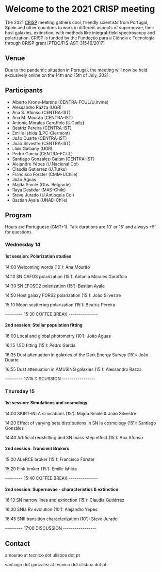 # Welcome to the 2021 CRISP meeting

The 2021 [CRISP](https://sn-crisp.github.io/CRISP/) meeting gathers cool, friendly scientists from Portugal, Spain and other countries to work in different aspects of supernovae, their host galaxies, extinction, with methods like integral-field spectroscopy and polarization. CRISP is funded by the Fundação para a
Ciência e Tecnologia through CRISP grant [PTDC/FIS-AST-31546/2017]

## Venue

Due to the pandemic situation in Portugal, the meeting will now be held exclusively online on the 14th and 15th of July, 2021.

## Participants 
- Alberto Krone-Martins (CENTRA-FCUL/U.Irvine)
- Alessandro Razza (UGR)
- Ana S. Afonso (CENTRA-IST)
- Ana M. Mourão (CENTRA-IST)
- Antonia Morales Garoffolo (U.Cádiz)
- Beatriz Pereira (CENTRA-IST)
- Emille Ishida (LPC-Clermont)
- João Duarte (CENTRA-IST)
- João Silvestre (CENTRA-IST)
- Lluís Galbany (UGR)
- Pedro Garcia (CENTRA-FCUL)
- Santiago González-Gaitán (CENTRA-IST)
- Alejandro Yépes (U.Nacional Col)
- Claudia Gutiérrez (U.Turku)
- Francisco Förster (CMM-UChile)
- João Aguas
- Majda Smole (Obs. Belgrade)
- Raya Dastidar (MAS-Chile)
- Steve Jurado (U.Antioquia Col)
- Bastian Ayala (UNAB-Chile)

## Program
Hours are Portuguese (GMT+1). Talk durations are 10' or 15' and always +5' for questions. 

### Wednesday 14 

#### 1st session: Polarization studies

14:00 Welcoming words (10'): Ana Mourão

14:10 SN CAFOS polarization (15'): Antonia Morales Garoffolo

14:30 SN EFOSC2 polarization (15'): Bastian Ayala

14:50 Host galaxy FORS2 polarization (15'): João Silvestre

15:10 Moon scattering polarization (15'): Beatriz Pereira

--------- 15:30  COFFEE BREAK ---------------

#### 2nd session: Stellar population fitting

16:00 Local and global photometry (10'): João Aguas

16:15 1.5D fitting (15'): Pedro Garcia

16:35 Dust attenuation in galaxies of the Dark Energy Survey (15'): João Duarte

16:55 Dust attenuation in AMUSING galaxies (15'): Alessandro Razza

--------- 17:15 DISCUSSION -----------------


### Thursday 15 

#### 1st session: Simulations and cosmology

14:00 SKIRT-INLA simulations (15'): Majda Smole & João Silvestre

14:20 Effect of varying beta distributions in SN Ia cosmology (15'): Santiago González

14:40 Artificial redshifting and SN mass-step effect (15'): Ana Afonso

#### 2nd session: Transient Brokers

15:00 ALeRCE broker (15'): Francisco Förster

15:20 Fink broker (15'): Emille Ishida

--------- 15:40  COFFEE BREAK ---------------

#### 2nd session: Supernovae - characteristics & extinction

16:10 SN narrow lines and extinction (15'): Claudia Gutiérrez

16:30 SNIa Rv evolution (10'): Alejandro Yepes

16:45 SNII transition characterization (10'): Steve Jurado

--------- 17:00 DISCUSSION -----------------



## Contact

amourao at tecnico dot ulisboa dot pt

santiago dot gonzalez at tecnico dot ulisboa dot pt
